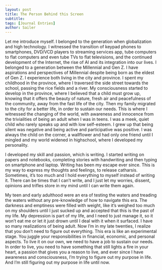 ```yaml
---
layout: post
title: The Person Behind this Screen
subtitle: 
tags: [Journal Entries]
author: Sailer
---
```

Let me introduce myself. I belonged to the generation when globalization and high technology. I witnessed the transition of keypad phones to smartphones, DVD/VCD players to streaming services app, tube computers to flat computers and even tube TVs to flat televisions, and the continued development of the Internet, the rise of AI and its integration into our lives. I belonged to a generation between the Millennial and Gen Z. I have aspirations and perspectives of Millennial despite being born as the eldest of Gen Z. I experience both living in the city and province. I spent my childhood in the province, where I traversed the side street towards the school, passing the rice fields and a river. My consciousness started to develop in the province, where I believed that a child must grow up, knowing that it offers the beauty of nature, fresh air and peacefulness of the community, away from the fast life of the city. Then my family migrated to the city for a better life, in order to sustain our needs. This is where I witnessed the changing of the world, with awareness and innocence from the trivialities of being an adult when I was in teens. I was a meek, quiet child who rarely speaks up and with low self-esteem. I grew up that being silent was negative and being active and participative was positive. I was always the child on the corner, a wallflower and had only one friend until I mingled and my world widened in highschool, where I developed my personality. 

I developed my skill and passion, which is writing. I started writing on papers and notebooks, completing stories with handwriting and then typing on smartphone and laptop. Writing has been my escape ever since. This is my way to express my thoughts and feelings, to release catharsis. Sometimes, it’s too much and I hold everything to myself instead of writing it. There can be times that I can’t write, and I just let my worries, dissent, opinions and trifles store in my mind until I can write them again. 

My teen and early adulthood were an era of testing the waters and treading the waters without any pre-knowledge of how to navigate this era. The darkness and emptiness were filled with weight, like it’s weighed too much on my shoulders until I just sucked up and accepted that this is the past of my life. My depression is part of my life, and I need to just manage it, so it won’t eat me or let it just drown until I deal with it when it surfaced. I have so many realizations of being adult. Now I’m in my late twenties, I realize that you don’t need to figure out everything. This era is like an experimental stage. You juggle your responsibilities in financial, economic, and personal aspects. To live it on our own, we need to have a job to sustain our needs. In order to live, you need to have something that still lights a fire in your heart, a passion that gives you a reason to live, and ever since I have awareness and consciousness, I’m trying to figure out my purpose in life. And I’m still figuring out my purpose in life until now. 
